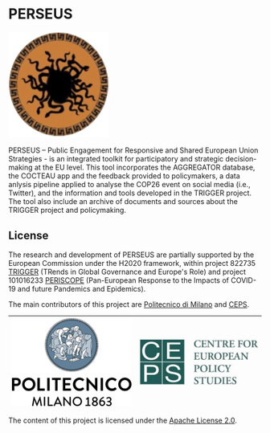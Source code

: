 # PERSEUS

<img src="./readme_img/Logo-PERSEUS.png" width="200">

PERSEUS – Public Engagement for Responsive and Shared European Union Strategies - is an integrated toolkit for participatory and strategic decision-making at the EU level. This tool incorporates the AGGREGATOR database, the COCTEAU app and the feedback provided to policymakers, a data anlysis pipeline applied to analyse the COP26 event on social media (i.e., Twitter), and the information and tools developed in the TRIGGER project. The tool also include an archive of documents and sources about the TRIGGER project and policymaking.

## License  

The research and development of PERSEUS are partially supported by the European Commission under the H2020 framework, within project 822735 [TRIGGER](https://trigger-project.eu) (TRends in Global Governance and Europe's Role) and project 101016233 [PERISCOPE](https://periscopeproject.eu/) (Pan-European Response to the Impacts of COVID-19 and future Pandemics and Epidemics).

The main contributors of this project are [Politecnico di Milano](https://polimi.it) and [CEPS](https://www.ceps.eu).

| <img src="./readme_img/Logo-Polimi.png" width="500"> | <img src="./readme_img/Logo-CEPS.jpg" width="500"> |
| ------------- | ------------ |

The content of this project is licensed under the [Apache License 2.0](LICENSE.md).
